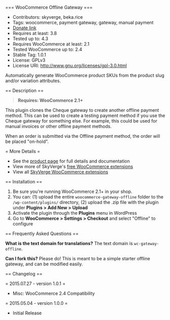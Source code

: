=== WooCommerce Offline Gateway ===

 - Contributors: skyverge, beka.rice
 - Tags: woocommerce, payment gateway, gateway, manual payment
 - [Donate link](https://www.paypal.com/cgi-bin/webscr?cmd=_xclick&business=paypal@skyverge.com&item_name=Donation+for+WooCommerce+Offline+Gateway)
 - Requires at least: 3.8
 - Tested up to: 4.3
 - Requires WooCommerce at least: 2.1
 - Tested WooCommerce up to: 2.4
 - Stable Tag: 1.0.1
 - License: GPLv3
 - License URI: http://www.gnu.org/licenses/gpl-3.0.html

Automatically generate WooCommerce product SKUs from the product slug and/or variation attributes.

== Description ==

> **Requires: WooCommerce 2.1+**

This plugin clones the Cheque gateway to create another offline payment method. This can be used to create a testing payment method if you use the Cheque gateway for something else. For example, this could be used for manual invoices or other offline payment methods.

When an order is submitted via the Offline payment method, the order will be placed "on-hold".

= More Details =
 - See the [product page](http://www.skyverge.com/product/woocommerce-offline-gateway/) for full details and documentation
 - View more of SkyVerge's [free WooCommerce extensions](http://profiles.wordpress.org/skyverge/)
 - View all [SkyVerge WooCommerce extensions](http://www.skyverge.com/shop/)

== Installation ==

1. Be sure you're running WooCommerce 2.1+ in your shop.
2. You can: (1) upload the entire `woocommerce-gateway-offline` folder to the `/wp-content/plugins/` directory, (2) upload the .zip file with the plugin under **Plugins &gt; Add New &gt; Upload**
3. Activate the plugin through the **Plugins** menu in WordPress
4. Go to **WooCommerce &gt; Settings &gt; Checkout** and select "Offline" to configure

== Frequently Asked Questions ==

**What is the text domain for translations?**
The text domain is `wc-gateway-offline`.

**Can I fork this?**
Please do! This is meant to be a simple starter offline gateway, and can be modified easily.

== Changelog ==

= 2015.07.27 - version 1.0.1 =
 * Misc: WooCommerce 2.4 Compatibility

= 2015.05.04 - version 1.0.0 =
 * Initial Release